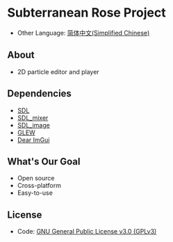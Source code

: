 # Subterranean Rose Project
- Other Language: [简体中文(Simplified Chinese)](./README.zh-Hans.md)

## About
- 2D particle editor and player

## Dependencies
- [SDL](https://www.libsdl.org/)
- [SDL_mixer](https://www.libsdl.org/projects/SDL_mixer/)
- [SDL_image](https://www.libsdl.org/projects/SDL_image/)
- [GLEW](http://glew.sourceforge.net/)
- [Dear ImGui](https://github.com/Tyyppi77/imgui_sdl)

## What's Our Goal
- Open source
- Cross-platform
- Easy-to-use

## License
- Code: [GNU General Public License v3.0 (GPLv3)](./license.txt)

